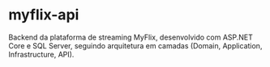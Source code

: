 # myflix-api
Backend da plataforma de streaming MyFlix, desenvolvido com ASP.NET Core e SQL Server, seguindo arquitetura em camadas (Domain, Application, Infrastructure, API).
